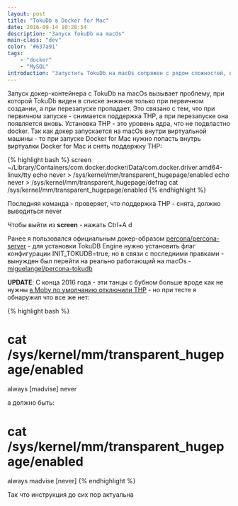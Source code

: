 ```yaml
---
layout: post
title: "TokuDb в Docker for Mac"
date: 2016-09-14 10:20:54
description: "Запуск TokuDb на macOs"
main-class: "dev"
color: '#637a91'
tags:
    - "docker"
    - "MySQL"
introduction: "Запустить TokuDb на macOs сопряжен с рядом сложностей, в частности в включенными THP"
---
```

Запуск докер-контейнера с TokuDb на macOs вызывает проблему, при которой TokuDb виден в списке энжинов только при первичном создании, а при перезапуске пропадает. Это связано с тем, что при первичном запуске - снимается поддержка THP, а при перезапуске она появляется вновь. Установка THP - это уровень ядра, что не подвластно docker.
Так как докер запускается на macOs внутри виртуальной машины - то при запуске Docker for Mac нужно попасть внутрь
виртуалки Docker for Mac и снять поддержку THP:

{% highlight bash %}
screen ~/Library/Containers/com.docker.docker/Data/com.docker.driver.amd64-linux/tty
echo never > /sys/kernel/mm/transparent_hugepage/enabled
echo never > /sys/kernel/mm/transparent_hugepage/defrag
cat /sys/kernel/mm/transparent_hugepage/enabled
{% endhighlight %}

Последняя команда - проверяет, что поддержка THP - снята, должно выводиться never

Чтобы выйти из **screen** - нажать Ctrl+A d

Ранее я пользовался официальным докер-образом [percona/percona-server](https://github.com/percona/percona-docker) - 
для установки TokuDB Enginе нужно установить флаг конфигурации INIT_TOKUDB=true, но в связи с последними правками -
вынужден был перейти на реально работающий на macOs - [miguelangel/percona-tokudb](https://hub.docker.com/r/miguelangel/percona-tokudb/)

**UPDATE**: С конца 2016 года - эти танцы с бубном больше вроде как не нужны [в Moby по умолчанию отключили THP](https://github.com/docker/docker.github.io/blob/master/docker-for-mac/release-notes.md#docker-for-mac-1121-2016-09-16-stable) - но при тесте я обнаружил что все же нет:

{% highlight bash %}
# cat /sys/kernel/mm/transparent_hugepage/enabled
always [madvise] never

а должно быть:

# cat /sys/kernel/mm/transparent_hugepage/enabled
always madvise [never]
{% endhighlight %}

Так что инструкция до сих пор актуальна
